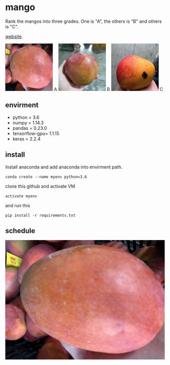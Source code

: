 # mango
 
Rank the mangos into three grades. One is "A", the others is "B" and others is "C".

[website](https://aidea-web.tw/aicup_mango).


<img width="150" height="150" src="https://github.com/kaede10263/mango/blob/master/data/C1-P1_Dev/00033.jpg"/> A <img width="150" height="150" src="https://github.com/kaede10263/mango/blob/master/data/C1-P1_Dev/00027.jpg"/> B <img width="150" height="150" src="https://github.com/kaede10263/mango/blob/master/data/C1-P1_Dev/00051.jpg"/> C 




## envirment
*   python = 3.6
*   numpy = 1.14.3
*   pandas = 0.23.0
*   tensorflow-gpu= 1.1.15
*   keras = 2.2.4

## install
Install anaconda and add anaconda into envirment path.
```
conda create --name myenv python=3.6
```

clone this github and activate VM
```
activate myenv
```

and run this 

``` 
pip install -r requirements.txt
``` 

## schedule
<img src="https://github.com/kaede10263/mango/blob/master/data/C1-P1_Dev/00033.jpg"/>


